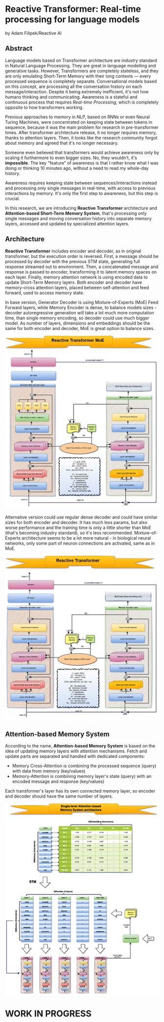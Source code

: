 # Reactive Transformer: Real-time processing for language models
by Adam Filipek/Reactive AI

## Abstract
Language models based on Transformer architecture are industry standard in Natural Language Processing. They are great
in language modelling and generative tasks. However, Transformers are completely stateless, and they are only emulating Short-Term
Memory with their long contexts — every processed sequence is completely separate. Conversational models based on this concept,
are processing all the conversation history on each message/interaction. Despite it being extremely inefficient, it's not how humans
thinking and communicating. Awareness is a stateful and continuous process that requires _Real-time Processing_, which is completely
opposite to how transformers working.

Previous approaches to memory in NLP, based on RNNs or even Neural Turing Machines, were concentrated on keeping state between
tokens in sequence, because it was the main problem for research in pre-transformer times. After transformer architecture release,
it no longer requires memory, thanks to attention layers. Then, it looks like the research community forgot about memory and
agreed that it's no longer necessary.

Someone even believed that transformers would achieve awareness only by scaling it furthermore to even bigger sizes. No, they
wouldn't, it's **impossible**. The key "feature" of awareness is that I rather know what I was doing or thinking 10 minutes
ago, without a need to read my whole-day history.

Awareness requires keeping state between sequences/interactions instead and processing only single messages in real-time,
with access to previous interactions by memory. It's only the first step to awareness, but this step is crucial.

In this research, we are introducing **Reactive Transformer** architecture and **Attention-based Short-Term Memory System**,
that's processing only single messages and moving conversation history into separate memory layers, accessed and updated
by specialized attention layers.

## Architecture
**Reactive Transformer** includes encoder and decoder, as in original transformer, but the execution order is reversed. First,
a message should be processed by decoder with the previous STM state, generating full response streamed out to
environment. Then, a concatenated message and response is passed to encoder, transforming it to latent memory spaces on
each layer. Finally, memory attention network is using encoded data to update Short-Term Memory layers. Both encoder and
decoder have memory-cross attention layers, placed between self-attention and feed forward, used to access memory state.

In base version, Generator Decoder is using Mixture-of-Experts (MoE) Feed Forward layers, while Memory Encoder is dense, to
balance models sizes - decoder autoregressive generation will take a lot much more computation time, than single memory
encoding, so decoder could use much bigger model. As number of layers, dimensions and embeddings should be the same for both
encoder and decoder, MoE is great option to balance sizes.

<img src="https://raw.githubusercontent.com/RxAI-dev/RxNN/refs/heads/main/assets/research/reactive-transformer-moe.png" />

Alternative version could use regular dense decoder and could have similar sizes for both encoder and decoder. It has much
less params, but also worse performance and the training time is only a little shorter than MoE (that's becoming industry
standard), so it's less recommended. Mixture-of-Experts architecture seems to be a lot more natural - in biological neural
networks, only some part of neuron connections are activated, same as in MoE.

<img src="https://raw.githubusercontent.com/RxAI-dev/RxNN/refs/heads/main/assets/research/reactive-transformer.png" />

## Attention-based Memory System
According to the name, **Attention-based Memory System** is based on the idea of updating memory layers with attention
mechanisms. Fetch and update parts are separated and handled with dedicated components:
- Memory Cross-Attention is combining the processed sequence (query) with data from memory (key/values)
- Memory-Attention is combining memory layer's state (query) with an encoded message and response (key/values)

Each transformer's layer has its own connected memory layer, so encoder and decoder should have the same number of layers.

<img src="https://raw.githubusercontent.com/RxAI-dev/RxNN/refs/heads/main/assets/research/stm-abms.png">

# WORK IN PROGRESS
